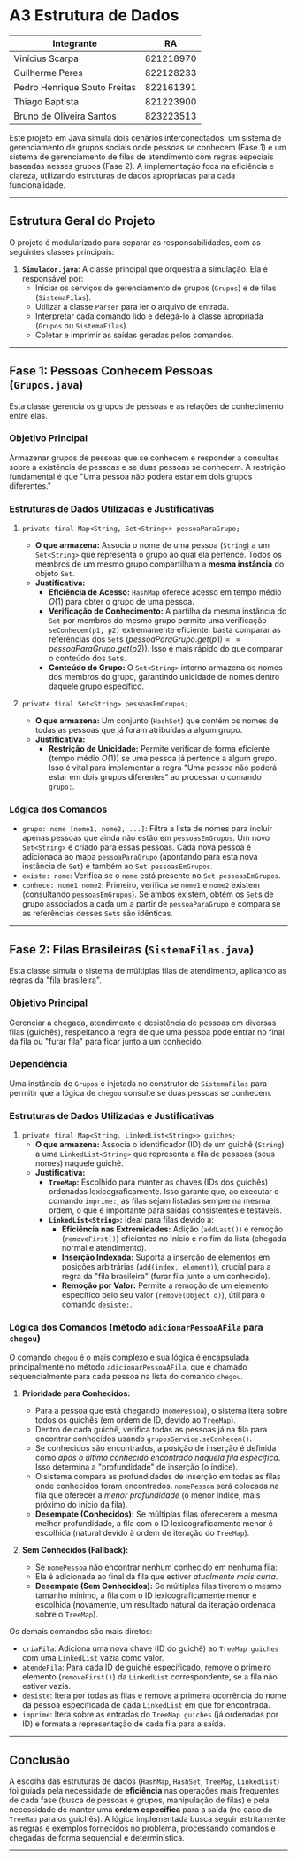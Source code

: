 # A3 Estrutura de Dados

| Integrante | RA |
| ------ | ------ |
| Vinícius Scarpa | 821218970 |
| Guilherme Peres | 822128233 |
| Pedro Henrique Souto Freitas | 822161391 |
| Thiago Baptista | 821223900 |
| Bruno de Oliveira Santos | 823223513 |

Este projeto em Java simula dois cenários interconectados: um sistema de gerenciamento de grupos sociais onde pessoas se conhecem (Fase 1) e um sistema de gerenciamento de filas de atendimento com regras especiais baseadas nesses grupos (Fase 2). A implementação foca na eficiência e clareza, utilizando estruturas de dados apropriadas para cada funcionalidade.

---

## Estrutura Geral do Projeto

O projeto é modularizado para separar as responsabilidades, com as seguintes classes principais:

1.  **`Simulador.java`**: A classe principal que orquestra a simulação. Ela é responsável por:
    * Iniciar os serviços de gerenciamento de grupos (`Grupos`) e de filas (`SistemaFilas`).
    * Utilizar a classe `Parser` para ler o arquivo de entrada.
    * Interpretar cada comando lido e delegá-lo à classe apropriada (`Grupos` ou `SistemaFilas`).
    * Coletar e imprimir as saídas geradas pelos comandos.

---

## Fase 1: Pessoas Conhecem Pessoas (`Grupos.java`)

Esta classe gerencia os grupos de pessoas e as relações de conhecimento entre elas.

### Objetivo Principal

Armazenar grupos de pessoas que se conhecem e responder a consultas sobre a existência de pessoas e se duas pessoas se conhecem. A restrição fundamental é que "Uma pessoa não poderá estar em dois grupos diferentes."

### Estruturas de Dados Utilizadas e Justificativas

1.  `private final Map<String, Set<String>> pessoaParaGrupo;`
    * **O que armazena:** Associa o nome de uma pessoa (`String`) a um `Set<String>` que representa o grupo ao qual ela pertence. Todos os membros de um mesmo grupo compartilham a **mesma instância** do objeto `Set`.
    * **Justificativa:**
        * **Eficiência de Acesso:** `HashMap` oferece acesso em tempo médio $O(1)$ para obter o grupo de uma pessoa.
        * **Verificação de Conhecimento:** A partilha da mesma instância do `Set` por membros do mesmo grupo permite uma verificação `seConhecem(p1, p2)` extremamente eficiente: basta comparar as referências dos `Set`s ($`pessoaParaGrupo.get(p1) == pessoaParaGrupo.get(p2)`$). Isso é mais rápido do que comparar o conteúdo dos `Set`s.
        * **Conteúdo do Grupo:** O `Set<String>` interno armazena os nomes dos membros do grupo, garantindo unicidade de nomes dentro daquele grupo específico.

2.  `private final Set<String> pessoasEmGrupos;`
    * **O que armazena:** Um conjunto (`HashSet`) que contém os nomes de todas as pessoas que já foram atribuídas a algum grupo.
    * **Justificativa:**
        * **Restrição de Unicidade:** Permite verificar de forma eficiente (tempo médio $O(1)$) se uma pessoa já pertence a algum grupo. Isso é vital para implementar a regra "Uma pessoa não poderá estar em dois grupos diferentes" ao processar o comando `grupo:`.

### Lógica dos Comandos

* `grupo: nome [nome1, nome2, ...]`: Filtra a lista de nomes para incluir apenas pessoas que ainda não estão em `pessoasEmGrupos`. Um novo `Set<String>` é criado para essas pessoas. Cada nova pessoa é adicionada ao mapa `pessoaParaGrupo` (apontando para esta nova instância de `Set`) e também ao `Set pessoasEmGrupos`.
* `existe: nome`: Verifica se o `nome` está presente no `Set pessoasEmGrupos`.
* `conhece: nome1 nome2`: Primeiro, verifica se `nome1` e `nome2` existem (consultando `pessoasEmGrupos`). Se ambos existem, obtém os `Set`s de grupo associados a cada um a partir de `pessoaParaGrupo` e compara se as referências desses `Set`s são idênticas.

---

## Fase 2: Filas Brasileiras (`SistemaFilas.java`)

Esta classe simula o sistema de múltiplas filas de atendimento, aplicando as regras da "fila brasileira".

### Objetivo Principal

Gerenciar a chegada, atendimento e desistência de pessoas em diversas filas (guichês), respeitando a regra de que uma pessoa pode entrar no final da fila ou "furar fila" para ficar junto a um conhecido.

### Dependência

Uma instância de `Grupos` é injetada no construtor de `SistemaFilas` para permitir que a lógica de `chegou` consulte se duas pessoas se conhecem.

### Estruturas de Dados Utilizadas e Justificativas

1.  `private final Map<String, LinkedList<String>> guiches;`
    * **O que armazena:** Associa o identificador (ID) de um guichê (`String`) a uma `LinkedList<String>` que representa a fila de pessoas (seus nomes) naquele guichê.
    * **Justificativa:**
        * **`TreeMap`:** Escolhido para manter as chaves (IDs dos guichês) ordenadas lexicograficamente. Isso garante que, ao executar o comando `imprime:`, as filas sejam listadas sempre na mesma ordem, o que é importante para saídas consistentes e testáveis.
        * **`LinkedList<String>`:** Ideal para filas devido a:
            * **Eficiência nas Extremidades:** Adição (`addLast()`) e remoção (`removeFirst()`) eficientes no início e no fim da lista (chegada normal e atendimento).
            * **Inserção Indexada:** Suporta a inserção de elementos em posições arbitrárias (`add(index, element)`), crucial para a regra da "fila brasileira" (furar fila junto a um conhecido).
            * **Remoção por Valor:** Permite a remoção de um elemento específico pelo seu valor (`remove(Object o)`), útil para o comando `desiste:`.

### Lógica dos Comandos (método `adicionarPessoaAFila` para `chegou`)

O comando `chegou` é o mais complexo e sua lógica é encapsulada principalmente no método `adicionarPessoaAFila`, que é chamado sequencialmente para cada pessoa na lista do comando `chegou`.

1.  **Prioridade para Conhecidos:**
    * Para a pessoa que está chegando (`nomePessoa`), o sistema itera sobre todos os guichês (em ordem de ID, devido ao `TreeMap`).
    * Dentro de cada guichê, verifica todas as pessoas já na fila para encontrar conhecidos usando `gruposService.seConhecem()`.
    * Se conhecidos são encontrados, a posição de inserção é definida como *após o último conhecido encontrado naquela fila específica*. Isso determina a "profundidade" de inserção (o índice).
    * O sistema compara as profundidades de inserção em todas as filas onde conhecidos foram encontrados. `nomePessoa` será colocada na fila que oferecer a *menor profundidade* (o menor índice, mais próximo do início da fila).
    * **Desempate (Conhecidos):** Se múltiplas filas oferecerem a mesma melhor profundidade, a fila com o ID lexicograficamente menor é escolhida (natural devido à ordem de iteração do `TreeMap`).

2.  **Sem Conhecidos (Fallback):**
    * Se `nomePessoa` não encontrar nenhum conhecido em nenhuma fila:
    * Ela é adicionada ao final da fila que estiver *atualmente mais curta*.
    * **Desempate (Sem Conhecidos):** Se múltiplas filas tiverem o mesmo tamanho mínimo, a fila com o ID lexicograficamente menor é escolhida (novamente, um resultado natural da iteração ordenada sobre o `TreeMap`).

Os demais comandos são mais diretos:

* `criaFila`: Adiciona uma nova chave (ID do guichê) ao `TreeMap guiches` com uma `LinkedList` vazia como valor.
* `atendeFila`: Para cada ID de guichê especificado, remove o primeiro elemento (`removeFirst()`) da `LinkedList` correspondente, se a fila não estiver vazia.
* `desiste`: Itera por todas as filas e remove a primeira ocorrência do nome da pessoa especificada de cada `LinkedList` em que for encontrada.
* `imprime`: Itera sobre as entradas do `TreeMap guiches` (já ordenadas por ID) e formata a representação de cada fila para a saída.

---

## Conclusão

A escolha das estruturas de dados (`HashMap`, `HashSet`, `TreeMap`, `LinkedList`) foi guiada pela necessidade de **eficiência** nas operações mais frequentes de cada fase (busca de pessoas e grupos, manipulação de filas) e pela necessidade de manter uma **ordem específica** para a saída (no caso do `TreeMap` para os guichês). A lógica implementada busca seguir estritamente as regras e exemplos fornecidos no problema, processando comandos e chegadas de forma sequencial e determinística.

---
